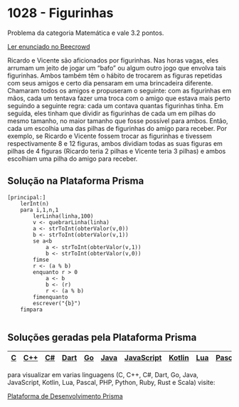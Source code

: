 # 1028 - Figurinhas

Problema da categoria Matemática e vale 3.2 pontos.

[Ler enunciado no Beecrowd](https://www.beecrowd.com.br/judge/en/problems/view/1028)


Ricardo e Vicente são aficionados por figurinhas. Nas horas vagas, eles arrumam um jeito de jogar um “bafo” ou algum outro jogo que envolva tais figurinhas. Ambos também têm o hábito de trocarem as figuras repetidas com seus amigos e certo dia pensaram em uma brincadeira diferente. Chamaram todos os amigos e propuseram o seguinte: com as figurinhas em mãos, cada um tentava fazer uma troca com o amigo que estava mais perto seguindo a seguinte regra: cada um contava quantas figurinhas tinha. Em seguida, eles tinham que dividir as figurinhas de cada um em pilhas do mesmo tamanho, no maior tamanho que fosse possível para ambos. Então, cada um escolhia uma das pilhas de figurinhas do amigo para receber. Por exemplo, se Ricardo e Vicente fossem trocar as figurinhas e tivessem respectivamente 8 e 12 figuras, ambos dividiam todas as suas figuras em pilhas de 4 figuras (Ricardo teria 2 pilhas e Vicente teria 3 pilhas) e ambos escolhiam uma pilha do amigo para receber.

## Solução na Plataforma Prisma
``` 
[principal:]
	lerInt(n)
	para i,1,n,1
		lerLinha(linha,100)
		v <- quebrarLinha(linha)
		a <- strToInt(obterValor(v,0))
		b <- strToInt(obterValor(v,1))
		se a<b
			a <- strToInt(obterValor(v,1))
			b <- strToInt(obterValor(v,0))
		fimse
		r <- (a % b)
		enquanto r > 0
			a <- b
			b <- (r)
			r <- (a % b)		
		fimenquanto
		escrever("{b}")
	fimpara
   
```

## Soluções geradas pela Plataforma Prisma

|[C](https://www.prisma.dev.br/tela-demo-transpilado.html?idDemo=1028&categoria=Matem%c3%a1tica&idTarget=1)|[C++](https://www.prisma.dev.br/tela-demo-transpilado.html?idDemo=1028&categoria=Matem%c3%a1tica&idTarget=2)|[C#](https://www.prisma.dev.br/tela-demo-transpilado.html?idDemo=1028&categoria=Matem%c3%a1tica&idTarget=3)|[Dart](https://www.prisma.dev.br/tela-demo-transpilado.html?idDemo=1028&categoria=Matem%c3%a1tica&idTarget=4)|[Go](https://www.prisma.dev.br/tela-demo-transpilado.html?idDemo=1028&categoria=Matem%c3%a1tica&idTarget=5)|[Java](https://www.prisma.dev.br/tela-demo-transpilado.html?idDemo=1028&categoria=Matem%c3%a1tica&idTarget=6)|[JavaScript](https://www.prisma.dev.br/tela-demo-transpilado.html?idDemo=1028&categoria=Matem%c3%a1tica&idTarget=7)|[Kotlin](https://www.prisma.dev.br/tela-demo-transpilado.html?idDemo=1028&categoria=Matem%c3%a1tica&idTarget=8)|[Lua](https://www.prisma.dev.br/tela-demo-transpilado.html?idDemo=1028&categoria=Matem%c3%a1tica&idTarget=9)|[Pascal](https://www.prisma.dev.br/tela-demo-transpilado.html?idDemo=1028&categoria=Matem%c3%a1tica&idTarget=10)|[PHP](https://www.prisma.dev.br/tela-demo-transpilado.html?idDemo=1028&categoria=Matem%c3%a1tica&idTarget=11)|[Python](https://www.prisma.dev.br/tela-demo-transpilado.html?idDemo=1028&categoria=Matem%c3%a1tica&idTarget=12)|[Ruby](https://www.prisma.dev.br/tela-demo-transpilado.html?idDemo=1028&categoria=Matem%c3%a1tica&idTarget=13)|[Rust](https://www.prisma.dev.br/tela-demo-transpilado.html?idDemo=1028&categoria=Matem%c3%a1tica&idTarget=14)|[Scala](https://www.prisma.dev.br/tela-demo-transpilado.html?idDemo=1028&categoria=Matem%c3%a1tica&idTarget=15)|
 --- | --- | --- | --- | --- | --- | --- | --- | --- | --- | --- | --- | --- | --- | --- |

para visualizar em varias linguagens (C, C++, C#, Dart, Go, Java, JavaScript, Kotlin, Lua, Pascal, PHP, Python, Ruby, Rust e Scala) visite:

[Plataforma de Desenvolvimento Prisma](https://www.prisma.dev.br/tela-demo.html?idDemo=1028&categoria=Matem%c3%a1tica)
